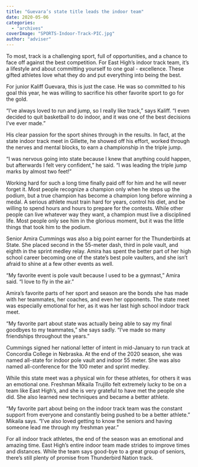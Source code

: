 ```yaml
---
title: "Guevara’s state title leads the indoor team"
date: 2020-05-06
categories: 
  - "archives"
coverImage: "SPORTS-Indoor-Track-PIC.jpg"
author: "adviser"
---
```


To most, track is a challenging sport, full of opportunities, and a chance to face off against the best competition. For East High’s indoor track team, it’s a lifestyle and about committing yourself to one goal - excellence. These gifted athletes love what they do and put everything into being the best.

For junior Kaliff Guevara, this is just the case. He was so committed to his goal this year, he was willing to sacrifice his other favorite sport to go for the gold.

“I’ve always loved to run and jump, so I really like track,” says Kaliff. “I even decided to quit basketball to do indoor, and it was one of the best decisions I’ve ever made.”

His clear passion for the sport shines through in the results. In fact, at the state indoor track meet in Gillette, he showed off his effort, worked through the nerves and mental blocks, to earn a championship in the triple jump.

“I was nervous going into state because I knew that anything could happen, but afterwards I felt very confident,” he said. “I was leading the triple jump marks by almost two feet!”

Working hard for such a long time finally paid off for him and he will never forget it. Most people recognize a champion only when he steps up the podium, but a true champion has become a champion long before winning a medal. A serious athlete must train hard for years, control his diet, and be willing to spend hours and hours to prepare for the contests. While other people can live whatever way they want, a champion must live a disciplined life. Most people only see him in the glorious moment, but it was the little things that took him to the podium.

Senior Amira Cummings was also a big point earner for the Thunderbirds at State. She placed second in the 55-meter dash, third in pole vault, and eighth in the sprint medley relay. Amira has spent the better part of her high school career becoming one of the state’s best pole vaulters, and she isn’t afraid to shine at a few other events as well.

“My favorite event is pole vault because I used to be a gymnast,” Amira said. “I love to fly in the air.”

Amira’s favorite parts of her sport and season are the bonds she has made with her teammates, her coaches, and even her opponents. The state meet was especially emotional for her, as it was her last high school indoor track meet.

“My favorite part about state was actually being able to say my final goodbyes to my teammates,” she says sadly. “I’ve made so many friendships throughout the years.”

Cummings signed her national letter of intent in mid-January to run track at Concordia College in Nebraska. At the end of the 2020 season, she was named all-state for indoor pole vault and indoor 55 meter. She was also named all-conference for the 100 meter and sprint medley.

While this state meet was a physical win for these athletes, for others it was an emotional one. Freshman Mikaila Trujillo felt extremely lucky to be on a team like East High’s, and she is very grateful to have met the people she did. She also learned new techniques and became a better athlete.

“My favorite part about being on the indoor track team was the constant support from everyone and constantly being pushed to be a better athlete.” Mikaila says. “I’ve also loved getting to know the seniors and having someone lead me through my freshman year.”

For all indoor track athletes, the end of the season was an emotional and amazing time. East High’s entire indoor team made strides to improve times and distances. While the team says good-bye to a great group of seniors, there’s still plenty of promise from Thunderbird Nation track.
